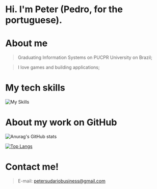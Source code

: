 # Hi. I'm Peter (Pedro, for the portuguese).

# About me

> Graduating Information Systems on PUCPR University on Brazil;

> I love games and building applications;

# My tech skills

![My Skills](https://skills.thijs.gg/icons?i=html,css,js,php,python,flutter,dart,java,react,bash,mysql,postgres,firebase,mongodb,docker,gitlab,grafana,linux)

# About my work on GitHub
![Anurag's GitHub stats](https://github-readme-stats.vercel.app/api?username=petersudario&show_icons=true&theme=transparent&locale=pt-BR )

[![Top Langs](https://github-readme-stats.vercel.app/api/top-langs/?username=petersudario&locale=pt-BR&langs_count=9&theme=transparent)](https://github.com/anuraghazra/github-readme-stats)

# Contact me!
>E-mail: petersudariobusiness@gmail.com

